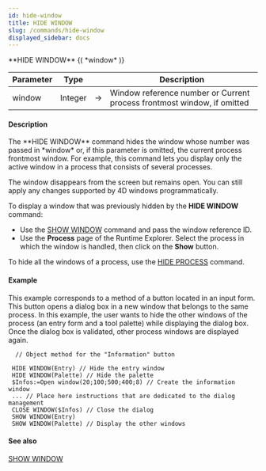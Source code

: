 ```yaml
---
id: hide-window
title: HIDE WINDOW
slug: /commands/hide-window
displayed_sidebar: docs
---
```


<!--REF #_command_.HIDE WINDOW.Syntax-->**HIDE WINDOW** {( *window* )}<!-- END REF-->
<!--REF #_command_.HIDE WINDOW.Params-->
| Parameter | Type |  | Description |
| --- | --- | --- | --- |
| window | Integer | &rarr; | Window reference number or Current process frontmost window, if omitted |

<!-- END REF-->

#### Description 

<!--REF #_command_.HIDE WINDOW.Summary-->The **HIDE WINDOW** command hides the window whose number was passed in *window* or, if this parameter is omitted, the current process frontmost window.<!-- END REF--> For example, this command lets you display only the active window in a process that consists of several processes. 

The window disappears from the screen but remains open. You can still apply any changes supported by 4D windows programmatically. 

To display a window that was previously hidden by the **HIDE WINDOW** command:

* Use the [SHOW WINDOW](show-window.md) command and pass the window reference ID.
* Use the **Process** page of the Runtime Explorer. Select the process in which the window is handled, then click on the **Show** button.

To hide all the windows of a process, use the [HIDE PROCESS](hide-process.md) command.

#### Example 

This example corresponds to a method of a button located in an input form. This button opens a dialog box in a new window that belongs to the same process. In this example, the user wants to hide the other windows of the process (an entry form and a tool palette) while displaying the dialog box. Once the dialog box is validated, other process windows are displayed again.

```4d
  // Object method for the "Information" button
 
 HIDE WINDOW(Entry) // Hide the entry window
 HIDE WINDOW(Palette) // Hide the palette
 $Infos:=Open window(20;100;500;400;8) // Create the information window
 ... // Place here instructions that are dedicated to the dialog management
 CLOSE WINDOW($Infos) // Close the dialog
 SHOW WINDOW(Entry)
 SHOW WINDOW(Palette) // Display the other windows
```

#### See also 

[SHOW WINDOW](show-window.md)  